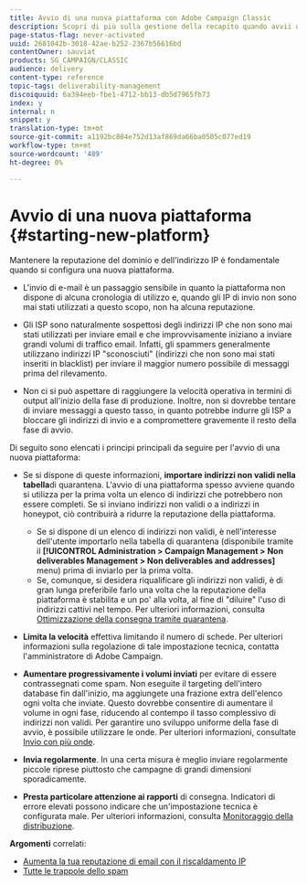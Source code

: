 ```yaml
---
title: Avvio di una nuova piattaforma con Adobe Campaign Classic
description: Scopri di più sulla gestione della recapito quando avvii una nuova piattaforma con Adobe Campaign Classic.
page-status-flag: never-activated
uuid: 2681042b-3018-42ae-b252-2367b56616bd
contentOwner: sauviat
products: SG_CAMPAIGN/CLASSIC
audience: delivery
content-type: reference
topic-tags: deliverability-management
discoiquuid: 6a394eeb-fbe1-4712-bb13-db5d7965fb73
index: y
internal: n
snippet: y
translation-type: tm+mt
source-git-commit: a1192bc804e752d13af869da66ba0505c077ed19
workflow-type: tm+mt
source-wordcount: '489'
ht-degree: 0%

---
```



# Avvio di una nuova piattaforma {#starting-new-platform}

Mantenere la reputazione del dominio e dell&#39;indirizzo IP è fondamentale quando si configura una nuova piattaforma.

* L&#39;invio di e-mail è un passaggio sensibile in quanto la piattaforma non dispone di alcuna cronologia di utilizzo e, quando gli IP di invio non sono mai stati utilizzati a questo scopo, non ha alcuna reputazione.

* Gli ISP sono naturalmente sospettosi degli indirizzi IP che non sono mai stati utilizzati per inviare email e che improvvisamente iniziano a inviare grandi volumi di traffico email. Infatti, gli spammers generalmente utilizzano indirizzi IP &quot;sconosciuti&quot; (indirizzi che non sono mai stati inseriti in blacklist) per inviare il maggior numero possibile di messaggi prima del rilevamento.

* Non ci si può aspettare di raggiungere la velocità operativa in termini di output all&#39;inizio della fase di produzione. Inoltre, non si dovrebbe tentare di inviare messaggi a questo tasso, in quanto potrebbe indurre gli ISP a bloccare gli indirizzi di invio e a compromettere gravemente il resto della fase di avvio.

Di seguito sono elencati i principi principali da seguire per l&#39;avvio di una nuova piattaforma:

* Se si dispone di queste informazioni, **importare indirizzi non validi nella tabella**di quarantena.
L&#39;avvio di una piattaforma spesso avviene quando si utilizza per la prima volta un elenco di indirizzi che potrebbero non essere completi. Se si inviano indirizzi non validi o a indirizzi in honeypot, ciò contribuirà a ridurre la reputazione della piattaforma.

   * Se si dispone di un elenco di indirizzi non validi, è nell&#39;interesse dell&#39;utente importarlo nella tabella di quarantena (disponibile tramite il **[!UICONTROL Administration > Campaign Management > Non deliverables Management > Non deliverables and addresses]** menu) prima di inviarlo per la prima volta.
   * Se, comunque, si desidera riqualificare gli indirizzi non validi, è di gran lunga preferibile farlo una volta che la reputazione della piattaforma è stabilita e un po&#39; alla volta, al fine di &quot;diluire&quot; l&#39;uso di indirizzi cattivi nel tempo.
   Per ulteriori informazioni, consulta [Ottimizzazione della consegna tramite quarantena](../../delivery/using/understanding-quarantine-management.md#optimizing-your-delivery-through-quarantines).
* **Limita la velocità** effettiva limitando il numero di schede. Per ulteriori informazioni sulla regolazione di tale impostazione tecnica, contatta l&#39;amministratore di Adobe Campaign.
* **Aumentare progressivamente i volumi inviati** per evitare di essere contrassegnati come spam. Non eseguite il targeting dell&#39;intero database fin dall&#39;inizio, ma aggiungete una frazione extra dell&#39;elenco ogni volta che inviate. Questo dovrebbe consentire di aumentare il volume in ogni fase, riducendo al contempo il tasso complessivo di indirizzi non validi. Per garantire uno sviluppo uniforme della fase di avvio, è possibile utilizzare le onde. Per ulteriori informazioni, consultate [Invio con più onde](../../delivery/using/steps-sending-the-delivery.md#sending-using-multiple-waves).
* **Invia regolarmente**. In una certa misura è meglio inviare regolarmente piccole riprese piuttosto che campagne di grandi dimensioni sporadicamente.
* **Presta particolare attenzione ai rapporti** di consegna. Indicatori di errore elevati possono indicare che un&#39;impostazione tecnica è configurata male. Per ulteriori informazioni, consulta [Monitoraggio della distribuzione](../../delivery/using/monitoring-a-delivery.md).

**Argomenti** correlati:
* [Aumenta la tua reputazione di email con il riscaldamento IP](https://helpx.adobe.com/campaign/kb/increase-email-rep-ip-warming.html)
* [Tutte le trappole dello spam](https://helpx.adobe.com/campaign/kb/spam-traps.html)